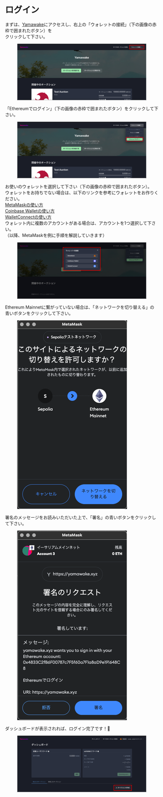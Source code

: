 # ログイン

まずは、[Yamawake](https://yamawake.xyz/)にアクセスし、右上の「ウォレットの接続」（下の画像の赤枠で囲まれたボタン）を\
クリックして下さい。

<figure><img src="../../../../.gitbook/assets/Group 1.png" alt=""><figcaption></figcaption></figure>

「Ethereumでログイン」（下の画像の赤枠で囲まれたボタン）をクリックして下さい。

<figure><img src="../../../../.gitbook/assets/Group 1 (1).png" alt=""><figcaption></figcaption></figure>

お使いのウォレットを選択して下さい（下の画像の赤枠で囲まれたボタン）。\
ウォレットをお持ちでない場合は、以下のリンクを参考にウォレットをお作りください。\
[MetaMaskの使い方](https://coincheck.com/ja/article/472)\
[Coinbase Walletの使い方](https://sbinft.co.jp/how-to-create-coinbase-wallet/)\
[WalletConnectの使い方](https://sbinft.co.jp/how-to-use-walletconnect/)\
ウォレット内に複数のアカウントがある場合は、アカウントを1つ選択して下さい。\
（以降、MetaMaskを例に手順を解説していきます）

<figure><img src="../../../../.gitbook/assets/Group 1 (2).png" alt=""><figcaption></figcaption></figure>

Ethereum Mainnetに繋がっていない場合は、「ネットワークを切り替える」の青いボタンをクリックして下さい。

<figure><img src="../../../../.gitbook/assets/スクリーンショット 2024-03-10 21.34.44.png" alt=""><figcaption></figcaption></figure>

署名のメッセージをお読みいただいた上で、「署名」の青いボタンをクリックして下さい。

<figure><img src="../../../../.gitbook/assets/スクリーンショット 2024-03-10 21.35.27.png" alt=""><figcaption></figcaption></figure>

ダッシュボードが表示されれば、ログイン完了です！🎉

<figure><img src="../../../../.gitbook/assets/Group 1 (3) (1).png" alt=""><figcaption></figcaption></figure>
